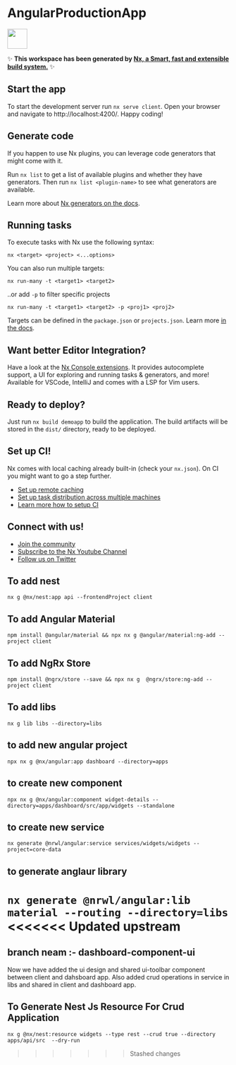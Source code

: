 # AngularProductionApp

<a alt="Nx logo" href="https://nx.dev" target="_blank" rel="noreferrer"><img src="https://raw.githubusercontent.com/nrwl/nx/master/images/nx-logo.png" width="45"></a>

✨ **This workspace has been generated by [Nx, a Smart, fast and extensible build system.](https://nx.dev)** ✨


## Start the app

To start the development server run `nx serve client`. Open your browser and navigate to http://localhost:4200/. Happy coding!


## Generate code

If you happen to use Nx plugins, you can leverage code generators that might come with it.

Run `nx list` to get a list of available plugins and whether they have generators. Then run `nx list <plugin-name>` to see what generators are available.

Learn more about [Nx generators on the docs](https://nx.dev/plugin-features/use-code-generators).

## Running tasks

To execute tasks with Nx use the following syntax:

```
nx <target> <project> <...options>
```

You can also run multiple targets:

```
nx run-many -t <target1> <target2>
```

..or add `-p` to filter specific projects

```
nx run-many -t <target1> <target2> -p <proj1> <proj2>
```

Targets can be defined in the `package.json` or `projects.json`. Learn more [in the docs](https://nx.dev/core-features/run-tasks).

## Want better Editor Integration?

Have a look at the [Nx Console extensions](https://nx.dev/nx-console). It provides autocomplete support, a UI for exploring and running tasks & generators, and more! Available for VSCode, IntelliJ and comes with a LSP for Vim users.

## Ready to deploy?

Just run `nx build demoapp` to build the application. The build artifacts will be stored in the `dist/` directory, ready to be deployed.

## Set up CI!

Nx comes with local caching already built-in (check your `nx.json`). On CI you might want to go a step further.

- [Set up remote caching](https://nx.dev/core-features/share-your-cache)
- [Set up task distribution across multiple machines](https://nx.dev/nx-cloud/features/distribute-task-execution)
- [Learn more how to setup CI](https://nx.dev/recipes/ci)

## Connect with us!

- [Join the community](https://nx.dev/community)
- [Subscribe to the Nx Youtube Channel](https://www.youtube.com/@nxdevtools)
- [Follow us on Twitter](https://twitter.com/nxdevtools)


## To add nest 
`nx g @nx/nest:app api --frontendProject client`

## To add Angular Material
`npm install @angular/material && npx nx g @angular/material:ng-add --project client`
## To add NgRx Store
`npm install @ngrx/store --save && npx nx g  @ngrx/store:ng-add --project client`
## To add libs
`nx g lib libs --directory=libs`


## to add new angular project
`npx nx g @nx/angular:app dashboard --directory=apps`

##  to create new component 
`npx nx g @nx/angular:component widget-details --directory=apps/dashboard/src/app/widgets --standalone`

##  to create new service
`nx generate @nrwl/angular:service services/widgets/widgets --project=core-data`

## to generate anglaur library
`nx generate @nrwl/angular:lib material --routing --directory=libs`
<<<<<<< Updated upstream
=======

## branch neam :- dashboard-component-ui
Now we have added the ui design and shared ui-toolbar component between client and dahsboard app. 
Also added crud operations in service in libs and shared in client and dashboard app.

## To Generate Nest Js Resource For Crud Application

`nx g @nx/nest:resource widgets --type rest --crud true --directory apps/api/src  --dry-run`
>>>>>>> Stashed changes
